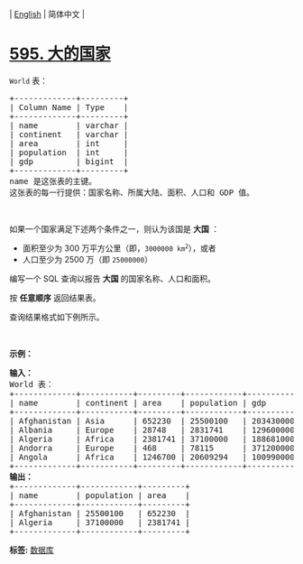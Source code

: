 | [English](README_EN.md) | 简体中文 |

# [595. 大的国家](https://leetcode.cn/problems/big-countries)
<p><code>World</code> 表：</p>

<div class="top-view__1vxA">
<div class="original__bRMd">
<div>
<pre>
+-------------+---------+
| Column Name | Type    |
+-------------+---------+
| name        | varchar |
| continent   | varchar |
| area        | int     |
| population  | int     |
| gdp         | bigint  |
+-------------+---------+
name 是这张表的主键。
这张表的每一行提供：国家名称、所属大陆、面积、人口和 GDP 值。
</pre>

<p>&nbsp;</p>

<p>如果一个国家满足下述两个条件之一，则认为该国是 <strong>大国</strong> ：</p>

<ul>
	<li>面积至少为 300 万平方公里（即，<code>3000000 km<sup>2</sup></code>），或者</li>
	<li>人口至少为 2500 万（即 <code>25000000</code>）</li>
</ul>

<p>编写一个 SQL 查询以报告 <strong>大国</strong> 的国家名称、人口和面积。</p>

<p>按 <strong>任意顺序</strong> 返回结果表。</p>

<p>查询结果格式如下例所示。</p>

<p>&nbsp;</p>

<p><strong class="example">示例：</strong></p>

<pre>
<strong>输入：</strong>
World 表：
+-------------+-----------+---------+------------+--------------+
| name        | continent | area    | population | gdp          |
+-------------+-----------+---------+------------+--------------+
| Afghanistan | Asia      | 652230  | 25500100   | 20343000000  |
| Albania     | Europe    | 28748   | 2831741    | 12960000000  |
| Algeria     | Africa    | 2381741 | 37100000   | 188681000000 |
| Andorra     | Europe    | 468     | 78115      | 3712000000   |
| Angola      | Africa    | 1246700 | 20609294   | 100990000000 |
+-------------+-----------+---------+------------+--------------+
<strong>输出：</strong>
+-------------+------------+---------+
| name        | population | area    |
+-------------+------------+---------+
| Afghanistan | 25500100   | 652230  |
| Algeria     | 37100000   | 2381741 |
+-------------+------------+---------+
</pre>
</div>
</div>
</div>

**标签:**  [数据库](https://leetcode.cn/tag/database) 